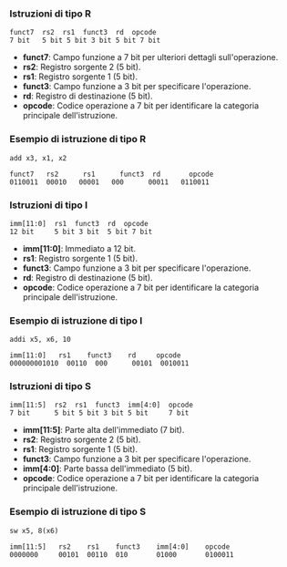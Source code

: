 ### Istruzioni di tipo R
```
funct7  rs2  rs1  funct3  rd  opcode
7 bit   5 bit 5 bit 3 bit 5 bit 7 bit
```
- **funct7**: Campo funzione a 7 bit per ulteriori dettagli sull'operazione.
- **rs2**: Registro sorgente 2 (5 bit).
- **rs1**: Registro sorgente 1 (5 bit).
- **funct3**: Campo funzione a 3 bit per specificare l'operazione.
- **rd**: Registro di destinazione (5 bit).
- **opcode**: Codice operazione a 7 bit per identificare la categoria principale dell'istruzione.

### Esempio di istruzione di tipo R
```
add x3, x1, x2
```
```
funct7   rs2      rs1      funct3  rd       opcode
0110011  00010   00001   000      00011   0110011
```

### Istruzioni di tipo I
```
imm[11:0]  rs1  funct3  rd  opcode
12 bit     5 bit 3 bit  5 bit 7 bit
```
- **imm[11:0]**: Immediato a 12 bit.
- **rs1**: Registro sorgente 1 (5 bit).
- **funct3**: Campo funzione a 3 bit per specificare l'operazione.
- **rd**: Registro di destinazione (5 bit).
- **opcode**: Codice operazione a 7 bit per identificare la categoria principale dell'istruzione.

### Esempio di istruzione di tipo I
```
addi x5, x6, 10
```
```
imm[11:0]   rs1    funct3    rd     opcode
000000001010  00110  000      00101  0010011
```

### Istruzioni di tipo S
```
imm[11:5]  rs2  rs1  funct3  imm[4:0]  opcode
7 bit      5 bit 5 bit 3 bit 5 bit     7 bit
```
- **imm[11:5]**: Parte alta dell'immediato (7 bit).
- **rs2**: Registro sorgente 2 (5 bit).
- **rs1**: Registro sorgente 1 (5 bit).
- **funct3**: Campo funzione a 3 bit per specificare l'operazione.
- **imm[4:0]**: Parte bassa dell'immediato (5 bit).
- **opcode**: Codice operazione a 7 bit per identificare la categoria principale dell'istruzione.

### Esempio di istruzione di tipo S
```
sw x5, 8(x6)
```
```
imm[11:5]   rs2    rs1    funct3    imm[4:0]    opcode
0000000     00101  00110  010       01000       0100011
```

